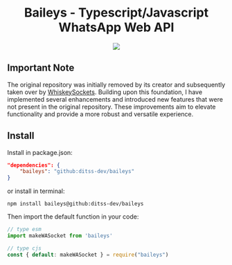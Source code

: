 # <div align='center'>Baileys - Typescript/Javascript WhatsApp Web API</div>

<div align="center"><img src="https://files.catbox.moe/8r8a4t.jpg"></div>

## Important Note

The original repository was initially removed by its creator and subsequently taken over by [WhiskeySockets](https://github.com/WhiskeySockets). Building upon this foundation, I have implemented several enhancements and introduced new features that were not present in the original repository. These improvements aim to elevate functionality and provide a more robust and versatile experience.
## Install

Install in package.json:
```json
"dependencies": {
    "baileys": "github:ditss-dev/baileys"
}
```
or install in terminal:
```
npm install baileys@github:ditss-dev/baileys
```

Then import the default function in your code:
```ts 
// type esm
import makeWASocket from 'baileys'
```

```js
// type cjs
const { default: makeWASocket } = require("baileys")
```
